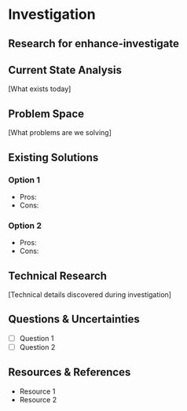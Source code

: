 # Investigation

## Research for enhance-investigate

## Current State Analysis
[What exists today]

## Problem Space
[What problems are we solving]

## Existing Solutions
### Option 1
- Pros:
- Cons:

### Option 2
- Pros:
- Cons:

## Technical Research
[Technical details discovered during investigation]

## Questions & Uncertainties
- [ ] Question 1
- [ ] Question 2

## Resources & References
- Resource 1
- Resource 2
